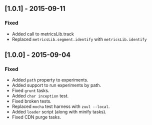 ## [1.0.1] - 2015-09-11

### Fixed
- Added call to metricsLib.track
- Replaced `metricsLib.segment.identify` with `metricsLib.identify`


## [1.0.0] - 2015-09-04

### Fixed
- Added `path` property to experiments.
- Added support to run experiments by path.
- Fixed `grunt` tasks.
- Added `char inception` test.
- Fixed broken tests.
- Replaced `mocha` test harness with `zuul --local`.
- Added `loader` script (along with minify tasks).
- Fixed CDN purge tasks.
